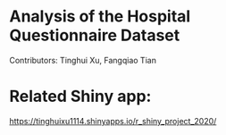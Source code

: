 # Analysis of the Hospital Questionnaire Dataset
Contributors: Tinghui Xu, Fangqiao Tian

# Related Shiny app:
https://tinghuixu1114.shinyapps.io/r_shiny_project_2020/
